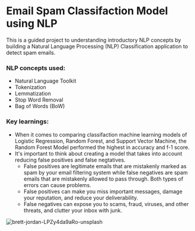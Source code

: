 # Email Spam Classifaction Model using NLP

This is a guided project to understanding introductory NLP concepts by building a Natural Language Processing (NLP) Classification application to detect spam emails.

### NLP concepts used:
* Natural Language Toolkit
* Tokenization
* Lemmatization
* Stop Word Removal
* Bag of Words (BoW)

### Key learnings:
* When it comes to comparing classifaction machine learning models of Logistic Regression, Random Forest, and Support Vector Machine, the Random Forest Model performed the highest in accuracy and f-1 score.
* It's important to think about creating a model that takes into account reducing false positives and false negtatives.
    * False positives are legitimate emails that are mistakenly marked as spam by your email filtering system while false negatives are spam emails that are mistakenly allowed to pass through. Both types of errors can cause problems. 
    * False positives can make you miss important messages, damage your reputation, and reduce your deliverability. 
    * False negatives can expose you to scams, fraud, viruses, and other threats, and clutter your inbox with junk.


![brett-jordan-LPZy4da9aRo-unsplash](https://github.com/vangpa/email_spam_nlp/assets/63076021/08548682-4579-4706-bb3b-b3ba9daea3b9)
